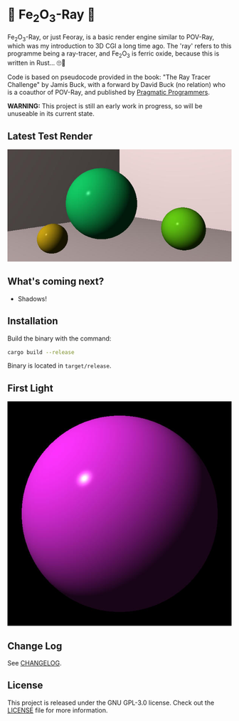 # :crab: Fe<sub>2</sub>O<sub>3</sub>-Ray :crab:

Fe<sub>2</sub>O<sub>3</sub>-Ray, or just Feoray, is a basic render engine similar to POV-Ray, which was my introduction to 3D CGI a long time ago. The 'ray' refers to this programme being a ray-tracer, and Fe<sub>2</sub>O<sub>3</sub> is ferric oxide, because this is written in Rust... :roll_eyes::facepalm:

Code is based on pseudocode provided in the book: "The Ray Tracer Challenge" by Jamis Buck, with a forward by David Buck (no relation) who is a coauthor of POV-Ray, and published by [Pragmatic Programmers](https://pragprog.com/titles/jbtracer/the-ray-tracer-challenge/).

**WARNING:** This project is still an early work in progress, so will be unuseable in its current state.

## Latest Test Render

![Latest test render](archive/first_scene.jpg)

## What's coming next?
- Shadows!

## Installation

Build the binary with the command:
```bash
cargo build --release
```

Binary is located in `target/release`.

## First Light

![First light](archive/first_light.jpg)

## Change Log

See [CHANGELOG](CHANGELOG.md).

## License

This project is released under the GNU GPL-3.0 license. Check out the [LICENSE](LICENSE) file for more information.
